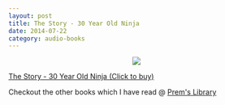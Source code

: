 ```yaml
---
layout: post
title: The Story - 30 Year Old Ninja
date: 2014-07-22
category: audio-books
---
```


<div style="text-align: center;">
<img src="{{site.img-url}}/the-story-30-year-old-ninja.jpg"/>
</div>





[The Story - 30 Year Old Ninja (Click to buy)](http://30yearoldninja.com/the-audio-story-the-30-year-old-ninja/)  

Checkout the other books which I have read @ [Prem's Library]({{site.url}}/books/)  